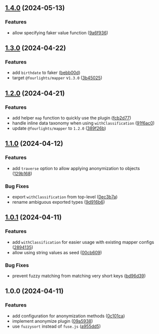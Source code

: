 

## [1.4.0](https://github.com/Four-Lights-NL/mapper-plugin-anonymize/compare/v1.3.0...v1.4.0) (2024-05-13)


### Features

* allow specifying faker value function ([9a6f936](https://github.com/Four-Lights-NL/mapper-plugin-anonymize/commit/9a6f936d35aa9b206f8e5c8bf8db06311b67df68))

## [1.3.0](https://github.com/Four-Lights-NL/mapper-plugin-anonymize/compare/v1.2.0...v1.3.0) (2024-04-22)


### Features

* add `birthdate` to faker ([bebb00d](https://github.com/Four-Lights-NL/mapper-plugin-anonymize/commit/bebb00dcec253f59d3ed3d5489aac8b78afa0fbf))
* target `@fourlights/mapper` v`1.3.0` ([3b45025](https://github.com/Four-Lights-NL/mapper-plugin-anonymize/commit/3b45025c710b58d30264abbdda9b3a972e121036))

## [1.2.0](https://github.com/Four-Lights-NL/mapper-plugin-anonymize/compare/v1.1.0...v1.2.0) (2024-04-21)


### Features

* add helper `map` function to quickly use the plugin ([fcb2d77](https://github.com/Four-Lights-NL/mapper-plugin-anonymize/commit/fcb2d773cd1c945f205354a3723995599239d0c4))
* handle inline data taxonomy when using `withClassification` ([91f6ac0](https://github.com/Four-Lights-NL/mapper-plugin-anonymize/commit/91f6ac09abe6068d7af439c2bae125342d4a4b32))
* update `@fourlights/mapper` to `1.2.0` ([389f26b](https://github.com/Four-Lights-NL/mapper-plugin-anonymize/commit/389f26be1f1b4185495a6d42be7f9b3e59dacec4))

## [1.1.0](https://github.com/Four-Lights-NL/mapper-plugin-anonymize/compare/v1.0.1...v1.1.0) (2024-04-12)


### Features

* add `traverse` option to allow applying anonymization to objects ([129b168](https://github.com/Four-Lights-NL/mapper-plugin-anonymize/commit/129b168b53befe05ee6cb422c02a2403650bea67))


### Bug Fixes

* export `withClassification` from top-level ([0ec3b7a](https://github.com/Four-Lights-NL/mapper-plugin-anonymize/commit/0ec3b7a2a7b29e26637d82c709b255d1de02c355))
* rename ambiguous exported types ([9d916b6](https://github.com/Four-Lights-NL/mapper-plugin-anonymize/commit/9d916b6fd137db8e8f1eb4240ea79d4e6faf6b19))

## [1.0.1](https://github.com/Four-Lights-NL/mapper-plugin-anonymize/compare/v1.0.0...v1.0.1) (2024-04-11)


### Features

* add `withClassification` for easier usage with existing mapper configs ([2894135](https://github.com/Four-Lights-NL/mapper-plugin-anonymize/commit/2894135a52ba6a4301bfc92207165a0bf1fb3498))
* allow using string values as seed ([00cb609](https://github.com/Four-Lights-NL/mapper-plugin-anonymize/commit/00cb6097da456c0ab55d5ed136760cd218cfb88a))


### Bug Fixes

* prevent fuzzy matching from matching very short keys ([bd96d39](https://github.com/Four-Lights-NL/mapper-plugin-anonymize/commit/bd96d39323709f7f072841261c93ed5a362090ea))

## 1.0.0 (2024-04-11)


### Features

* add configuration for anonymization methods ([0c101ca](https://github.com/Four-Lights-NL/mapper-plugin-anonymize/commit/0c101ca65670a4f37450aeb735605c941780908d))
* implement anonymize plugin ([09a5938](https://github.com/Four-Lights-NL/mapper-plugin-anonymize/commit/09a59382ec0398f8d60121fb898669b4dcf01f41))
* use `fuzzysort` instead of `fuse.js` ([a955dd5](https://github.com/Four-Lights-NL/mapper-plugin-anonymize/commit/a955dd5d4033eccf15bcc8c6800ced47f2b5742a))
